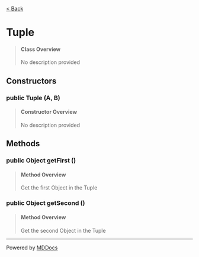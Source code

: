 [< Back](../README.md)
# Tuple #
>#### Class Overview ####
>No description provided
## Constructors ##
### public Tuple (A, B) ###
>#### Constructor Overview ####
>No description provided
>
## Methods ##
### public Object getFirst () ###
>#### Method Overview ####
>Get the first Object in the Tuple
>
### public Object getSecond () ###
>#### Method Overview ####
>Get the second Object in the Tuple
>

---
Powered by [MDDocs](https://github.com/VRCube/MDDocs)